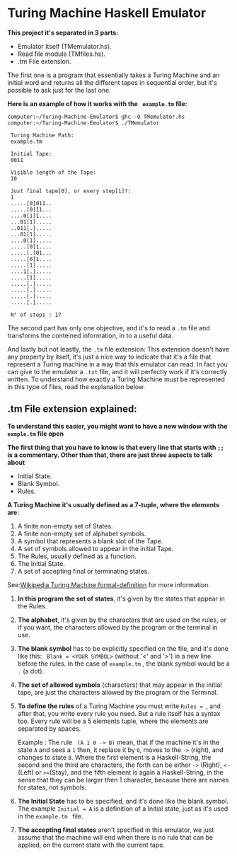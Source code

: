 # Turing Machine Haskell Emulator

**This project it's separated in 3 parts:**

*   Emulator itself (TMemulator.hs).
*   Read file module (TMfiles.hs).
*   .tm File extension.

The first one is a program that essentially takes a Turing Machine and an
initial word and returns all the different tapes in sequential order, but it's
possible to ask just for the last one.

**Here is an example of how it works with the ``` example.tm``` file:**
```
computer:~/Turing-Machine-Emulator$ ghc -O TMemulator.hs
computer:~/Turing-Machine-Emulator$ ./TMemulator

 Turing Machine Path:
 example.tm

 Initial Tape:
 0011

 Visible length of the Tape:
 10

 Just final tape[0], or every step[1]?:
 1
 .....[0]011..
 .....[0]11...
 ....0[1]1....
 ...01[1].....
 ..011[.].....
 ...01[1].....
 ....0[1].....
 .....[0]1....
 .....[.]01...
 .....[0]1....
 .....[1].....
 ....1[.].....
 .....[1].....
 .....[.].....
 .....[.].....
 .....[.].....
 .....[.].....

 N° of steps : 17
```

The second part has only one objective, and it's to read a ```.tm``` file and
transforms the conteined information, in to a useful data.

And lastly but not leastly, the ```.tm``` file extension: This extension doesn't
have any property by itself, it's just a nice way to indicate that it's a file
that represent a Turing machine in a way that this emulator can read. In fact
you can give to the emulator a ```.txt``` file, and it will perfectly work if
it's correctly written.  To understand how exactly a Turing Machine must be
represented in this type of files, read the explanation below.

## .tm File extension explained:

**To understand this easier, you might want to have a new window with
the ```exmple.tm``` file open**

**The first thing that you have to know is that every line that starts with
```;;``` is a commentary. Other than that, there are just three aspects to talk
about**
-   Initial State.
-   Blank Symbol.
-   Rules.

**A Turing Machine it's usually defined as a 7-tuple, where the elements are:**
 1. A finite non-empty set of States.
 2. A finite non-empty set of alphabet symbols.
 3. A symbol that represents a blank slot of the Tape.
 4. A set of symbols allowed to appear in the initial Tape.
 5. The Rules, usually defined as a function.
 6. The Initial State.
 7. A set of accepting final or terminating states.

See:[Wikipedia Turing Machine formal-definition](https://en.wikipedia.org/wiki/Turing_machine#Formal_definition)
for more information.

1.  **In this program the set of states**, it's given by the states that appear
    in the Rules.

2.  **The alphabet**, it's given by the characters that are used on the rules,
    or if you want, the characters allowed by the program or the terminal in
    use.

3.  **The blank symbol** has to be explicitly specified on the file, and it's
    done like this: ``` Blank = <YOUR SYMBOL>``` (without '<' and '>') in a new
    line before the rules. In the case of ``` example.tm ``` , the blank symbol
    would be a ```.``` (a dot).

4.  **The set of allowed symbols** (characters) that may appear in the initial
    tape, are just the characters allowed by the program or the Terminal.

5.  **To define the rules** of a Turing Machine you must write ```Rules = ```,
    and after that, you write every rule you need. But a rule itself has a
    syntax too.   Every rule will be a 5 elements tuple, where the elements are
    separated by spaces.

    Example :  The rule ``` (A 1 0 -> B)``` mean, that if the machine it's in the
    state ```A``` and sees a ```1``` then, it replace it by ```0```, moves to
    the ```->``` (right), and changes to state ```B```.  Where the first element
    is a Haskell-String, the second and the third are characters, the forth can
    be either ``` -> ``` (Right), ```<-``` (Left) or ```><```(Stay), and the
    fifth element is again a Haskell-String, in the sense that they can be
    larger then 1 character, because there are names for states, not symbols.

6.  **The Initial State** has to be specified, and it's done like the blank
    symbol. The example ```Initial = A``` is a definition of a Initial state,
    just as it's used in the ```example.tm ``` file.

7.  **The accepting final states** aren't specified in this emulator, we just
    assume that the machine will end when there is no rule that can be applied,
    on the current state with the current tape.
